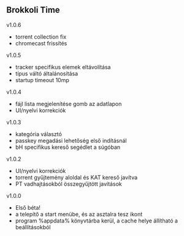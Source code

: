 ## Brokkoli Time ##

 v1.0.6
 - torrent collection fix
 - chromecast frissítés

 v1.0.5
 - tracker specifikus elemek eltávolítása
 - típus váltó általánosítása
 - startup timeout 10mp


 v1.0.4
 - fájl lista megjelenítése gomb az adatlapon
 - UI/nyelvi korrekciók


 v1.0.3
 - kategória választó
 - passkey megadási lehetőség első indításnál
 - bH specifikus kereső segédlet a súgóban


 v1.0.2
 - UI/nyelvi korrekciók
 - torrent gyűjtemény aloldal és KAT kereső javítva
 - PT vadhajtásokból összegyűjtött javítások


 v1.0.0
 - Első béta!
 - a telepítő a start menübe, és az asztalra tesz ikont
 - program %appdata% könyvtárba kerül, a cache helye állítható a beállításokból
